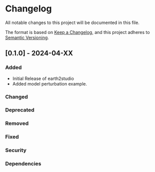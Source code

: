 # Changelog

All notable changes to this project will be documented in this file.

The format is based on [Keep a Changelog](https://keepachangelog.com/en/1.0.0/),
and this project adheres to [Semantic Versioning](https://semver.org/spec/v2.0.0.html).

## [0.1.0] - 2024-04-XX

### Added

- Initial Release of earth2studio
- Added model perturbation example.

### Changed

### Deprecated

### Removed

### Fixed

### Security

### Dependencies
